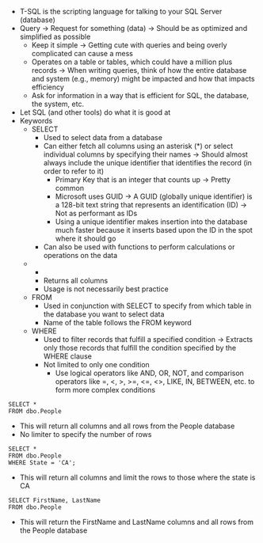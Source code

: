 - T-SQL is the scripting language for talking to your SQL Server (database)
- Query -> Request for something (data) -> Should be as optimized and simplified as possible
  - Keep it simple -> Getting cute with queries and being overly complicated can cause a mess
  - Operates on a table or tables, which could have a million plus records -> When writing queries, think of how the entire database and system (e.g., memory) might be impacted and how that impacts efficiency
  - Ask for information in a way that is efficient for SQL, the database, the system, etc.
- Let SQL (and other tools) do what it is good at
- Keywords
  - SELECT
    - Used to select data from a database
    - Can either fetch all columns using an asterisk (*) or select individual columns by specifying their names -> Should almost always include the unique identifier that identifies the record (in order to refer to it)
      - Primary Key that is an integer that counts up -> Pretty common
      - Microsoft uses GUID -> A GUID (globally unique identifier) is a 128-bit text string that represents an identification (ID) -> Not as performant as IDs
      - Using a unique identifier makes insertion into the database much faster because it inserts based upon the ID in the spot where it should go
    - Can also be used with functions to perform calculations or operations on the data
  - *
    - Returns all columns
    - Usage is not necessarily best practice
  - FROM
    - Used in conjunction with SELECT to specify from which table in the database you want to select data
    - Name of the table follows the FROM keyword
  - WHERE
    - Used to filter records that fulfill a specified condition -> Extracts only those records that fulfill the condition specified by the WHERE clause
    - Not limited to only one condition
      -  Use logical operators like AND, OR, NOT, and comparison operators like =, <, >, >=, <=, <>, LIKE, IN, BETWEEN, etc. to form more complex conditions

```
SELECT *
FROM dbo.People
```
- This will return all columns and all rows from the People database
- No limiter to specify the number of rows

```
SELECT *
FROM dbo.People
WHERE State = 'CA';
```
- This will return all columns and limit the rows to those where the state is CA

```
SELECT FirstName, LastName
FROM dbo.People
```
- This will return the FirstName and LastName columns and all rows from the People database